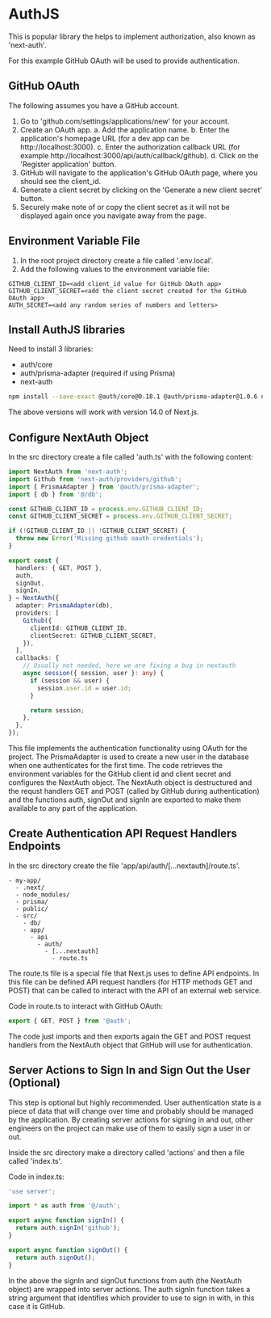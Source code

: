 # AuthJS

This is popular library the helps to implement authorization, also known as 'next-auth'.

For this example GitHub OAuth will be used to provide authentication.

## GitHub OAuth

The following assumes you have a GitHub account.

1. Go to 'github.com/settings/applications/new' for your account.
2. Create an OAuth app.
   a. Add the application name.
   b. Enter the application's homepage URL (for a dev app can be http://localhost:3000).
   c. Enter the authorization callback URL (for example http://localhost:3000/api/auth/callback/github).
   d. Click on the 'Register application' button.
3. GitHub will navigate to the application's GitHub OAuth page, where you should see the client_id.
4. Generate a client secret by clicking on the 'Generate a new client secret' button.
5. Securely make note of or copy the client secret as it will not be displayed again once you navigate away from the page.

## Environment Variable File

1. In the root project directory create a file called '.env.local'.
2. Add the following values to the environment variable file:

```
GITHUB_CLIENT_ID=<add client_id value for GitHub OAuth app>
GITHUB_CLIENT_SECRET=<add the client secret created for the GitHub OAuth app>
AUTH_SECRET=<add any random series of numbers and letters>
```

## Install AuthJS libraries

Need to install 3 libraries:

- auth/core
- auth/prisma-adapter (required if using Prisma)
- next-auth

```sh
npm install --save-exact @auth/core@0.18.1 @auth/prisma-adapter@1.0.6 next-auth@5.0.0-beta.3
```

The above versions will work with version 14.0 of Next.js.

## Configure NextAuth Object

In the src directory create a file called 'auth.ts' with the following content:

```typescript
import NextAuth from 'next-auth';
import Github from 'next-auth/providers/github';
import { PrismaAdapter } from '@auth/prisma-adapter';
import { db } from '@/db';

const GITHUB_CLIENT_ID = process.env.GITHUB_CLIENT_ID;
const GITHUB_CLIENT_SECRET = process.env.GITHUB_CLIENT_SECRET;

if (!GITHUB_CLIENT_ID || !GITHUB_CLIENT_SECRET) {
  throw new Error('Missing github oauth credentials');
}

export const {
  handlers: { GET, POST },
  auth,
  signOut,
  signIn,
} = NextAuth({
  adapter: PrismaAdapter(db),
  providers: [
    Github({
      clientId: GITHUB_CLIENT_ID,
      clientSecret: GITHUB_CLIENT_SECRET,
    }),
  ],
  callbacks: {
    // Usually not needed, here we are fixing a bug in nextauth
    async session({ session, user }: any) {
      if (session && user) {
        session.user.id = user.id;
      }

      return session;
    },
  },
});
```

This file implements the authentication functionality using OAuth for the project. The PrismaAdapter is used to create a new user in the database when one authenticates for the first time. The code retrieves the environment variables for the GitHub client id and client secret and configures the NextAuth object. The NextAuth object is destructured and the requst handlers GET and POST (called by GitHub during authentication) and the functions auth, signOut and signIn are exported to make them available to any part of the application.

## Create Authentication API Request Handlers Endpoints

In the src directory create the file 'app/api/auth/[...nextauth]/route.ts'.

```
- my-app/
  - .next/
  - node_modules/
  - prisma/
  - public/
  - src/
    - db/
    - app/
      - api
        - auth/
          - [...nextauth]
            - route.ts
```

The route.ts file is a special file that Next.js uses to define API endpoints. In this file can be defined API request handlers (for HTTP methods GET and POST) that can be called to interact with the API of an external web service.

Code in route.ts to interact with GitHub OAuth:

```typescript
export { GET, POST } from '@auth';
```

The code just imports and then exports again the GET and POST request handlers from the NextAuth object that GitHub will use for authentication.

## Server Actions to Sign In and Sign Out the User (Optional)

This step is optional but highly recommended. User authentication state is a piece of data that will change over time and probably should be managed by the application. By creating server actions for signing in and out, other engineers on the project can make use of them to easily sign a user in or out.

Inside the src directory make a directory called 'actions' and then a file called 'index.ts'.

Code in index.ts:

```typescript
'use server';

import * as auth from '@/auth';

export async function signIn() {
  return auth.signIn('github');
}

export async function signOut() {
  return auth.signOut();
}
```

In the above the signIn and signOut functions from auth (the NextAuth object) are wrapped into server actions. The auth signIn function takes a string argument that identifies which provider to use to sign in with, in this case it is GitHub.
